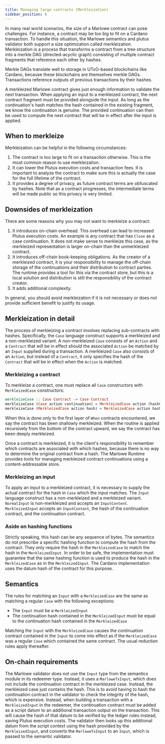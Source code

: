 ```yaml
---
title: Managing large contracts (Merkleization)
sidebar_position: 6
---
```


In many real world scenarios, the size of a Marlowe contract can pose challenges. For instance,
a contract may be too big to fit on a Cardano transaction. To handle this
situation, the Marlowe semantics and plutus validator both support a size optimization
called merkleization. Merkleization is a process that transforms a contract
from a tree structure into a merkle DAG (directed-acyclic graph) consisting of
multiple contract fragments that reference each other by hashes.

Merkle DAGs translate well to storage in UTxO-based blockchains like Cardano,
because these blockchains are themselves merkle DAGs. Transactions reference
outputs of previous transactions by their hashes.

A merkleized Marlowe contract gives just enough information to validate the
next transaction. When applying an input to a merkleized contract, the next
contract fragment must be provided alongside the input. As long as the
continuation's hash matches the hash contained in the existing fragment, we
know the continuation is genuine. The provided continuation can then be used to
compute the next contract that will be in effect after the input is applied.

## When to merkleize

Merkleization can be helpful in the following circumstances:

1. The contract is too large to fit on a transaction otherwise. This is the
   most common reason to use merkleization.
2. It can lower the Plutus execution costs and transaction fees. It is
   important to analyze the contract to make sure this is actually the case for
   the full lifetime of the contract.
3. It provides a degree of privacy, as future contract terms are obfuscated by
   hashes. Note that as a contract progresses, the intermediate terms will be
   made public so this privacy is very limited.

## Downsides of merkleization

There are some reasons why you may not want to merkleize a contract:

1. It introduces on-chain overhead. This overhead can lead to increased Plutus
   execution costs. An example is any contract that has `Close` as a case
   continuation. It does not make sense to merkleize this case, as the
   merkleized representation is larger on-chain than the unmerkleized contract.
2. It introduces off-chain book-keeping obligations. As the creator of a
   merkleized contract, it is your responsibility to manage the off-chain
   storage of the continuations and their distribution to contract parties. The
   runtime provides a tool for this via the contract store, but this is a local
   solution and distribution is still the responsibility of the contract creator.
3. It adds additional complexity.

In general, you should avoid merkleization if it is not necessary or does not
provide sufficient benefit to justify its usage.

## Merkleization in detail

The process of merkleizing a contract involves replacing sub-contracts with
hashes. Specifically, the `Case` language construct supports a merkleized and a
non-merkleized variant. A non-merkleized `Case` consists of an `Action`  and a
`Contract` that will be in effect should the associated `Action` be matched by
an `Input` supplied during a transaction.  A merkleized `Case` also consists of
an `Action`, but instead of a `Contract`, it only specifies the hash of the
`Contract` that will be in effect when the `Action` is matched.

### Merkleizing a contract

To merkleize a contract, one must replace all `Case` constructors with
`MerkleizedCase` constructors:

```hs
merkleizeCase :: Case Contract -> Case Contract
merkleizeCase (Case action continuation) = MerkleizedCase action (hashContract continuation)
merkleizeCase (MerkleizedCase action hash) = MerkleizedCase action hash
```

When this is done only to the first layer of `When` contracts encountered, we
say the contract has been shallowly merkleized. When the routine is applied
recursively from the bottom of the contract upward, we say the contract has
been deeply merkleized.

Once a contract is merkleized, it is the client's responsibility to remember
which contracts are associated with which hashes, because there is no way to
determine the original contract from a hash. The Marlowe Runtime provides tools
for managing merkleized contract continuations using a content-addressable
store.

### Merkleizing an input

To apply an input to a merkleized contract, it is necessary to supply the actual
contract for the hash in `Case` which the input matches. The `Input` language
construct has a non-merkleized and a merkleized variant. `NormalInput` is
non-merkleized and accepts an `InputContent`. `MerkleizedInput` accepts an
`InputContent`, the hash of the continuation contract, and the continuation
contract.

### Aside on hashing functions

Strictly speaking, this hash can be any sequence of bytes. The semantics do not
prescribe a specific hashing function to compute the hash from the contract.
They only require the hash in the `MerkleizedCase` to match the hash in the
`MerkleizedInput`. In order to be safe, the implementation must guarantee that
the same hashing function is used to produce the hash in the `MerkleizedCase` as
in the `MerkleizedInput`. The Cardano implementation uses the datum hash of the
contract for this purpose.

## Semantics

The rules for matching an `Input` with a `MerkleizedCase` are the same as
matching a regular `Case` with the following exceptions:

- The `Input` must be a `MerkleizedInput`
- The continuation hash contained in the `MerkleizedInput` must be equal to the
  continuation hash contained in the `MerkleizedCase`

Matching the `Input` with the `MerkleizedCase` causes the continuation contract
contained in the `Input` to come into effect as if the `MerkleizedCase` was a
regular `Case` which contained the same contract. The usual reduction rules
apply thereafter.

## On-chain requirements

The Marlowe validator does not use the `Input` type from the semantics module
in its redeemer type. Instead, it uses a `MarloweTxInput`, which does not
include the continuation contract in the merkleized case. Instead, the
merkleized case just contains the hash. This is to avoid having to hash the
continuation contract in the validator to check the integrity of the hash, which
is expensive. Instead, when building a transaction with a `MerkleizedInput` in
the redeemer, the continuation contract must be added as a script datum to an
additional transaction output on the transaction. This will cause the hash of
that datum to be verified by the ledger rules instead, saving Plutus execution
costs. The validator then looks up this additional datum from the script
context using the hash provided by the `MerkleizedInput`, and converts the
`MarloweTxInput` to an `Input`, which is passed to the semantic validator.
